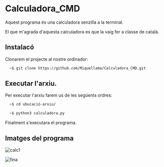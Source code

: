 # Calculadora_CMD
Aquest programa és una calculadora senzilla a la terminal.

El que m'agrada d'aquesta calculadora es que la vaig fer a classe de català.






## Instalacó

Clonarem el projecte al nostre ordinador:

```bash
  ~$ git clone https://github.com/Miquellama/Calculadora_CMD.git
```

## Executar l'arxiu.

Per executar l'arxiu farem us de les següents ordres:

```bash
  ~$ cd ubucació-arxiu/
```

```bash
  ~$ python3 calculadora.py
```
Finalment s'executara el programa.


## Imatges del programa

![calc1](https://github.com/Miquellama/Calculadora_CMD/assets/54858840/e08a0890-a117-4c24-844e-e786442d600e)

![fina](https://github.com/Miquellama/Calculadora_CMD/assets/54858840/5ccc014e-c315-4117-bd87-e10e18dd54da)

